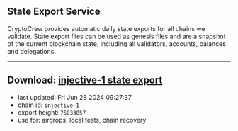 ## State Export Service
CryptoCrew provides automatic daily state exports for all chains we validate. State export files can be used as genesis files and are a snapshot of the current blockchain state, including all validators, accounts, balances and delegations.

---
**Download: [injective-1 state export](https://dl-eu2.ccvalidators.com/SERVICE/injective/injective-1_export_75833857.json)**
---

- last updated: Fri Jun 28 2024 09:27:37
- chain id: `injective-1`
- export height: `75833857`
- use for: airdrops, local tests, chain recovery

